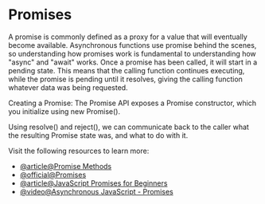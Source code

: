 # Promises

A promise is commonly defined as a proxy for a value that will eventually become available.
Asynchronous functions use promise behind the scenes, so understanding how promises work is fundamental to understanding how "async" and "await" works.
Once a promise has been called, it will start in a pending state. This means that the calling function continues executing, while the promise is pending until it resolves, giving the calling function whatever data was being requested.

Creating a Promise:
The Promise API exposes a Promise constructor, which you initialize using new Promise().

Using resolve() and reject(), we can communicate back to the caller what the resulting Promise state was, and what to do with it.

Visit the following resources to learn more:

- [@article@Promise Methods](https://developer.mozilla.org/en-US/docs/Web/JavaScript/Reference/Global_Objects/Promise)
- [@official@Promises](https://www.promisejs.org/)
- [@article@JavaScript Promises for Beginners](https://www.freecodecamp.org/news/javascript-promises-for-beginners/)
- [@video@Asynchronous JavaScript - Promises](https://www.youtube.com/watch?v=a_8nrslImo4/)
